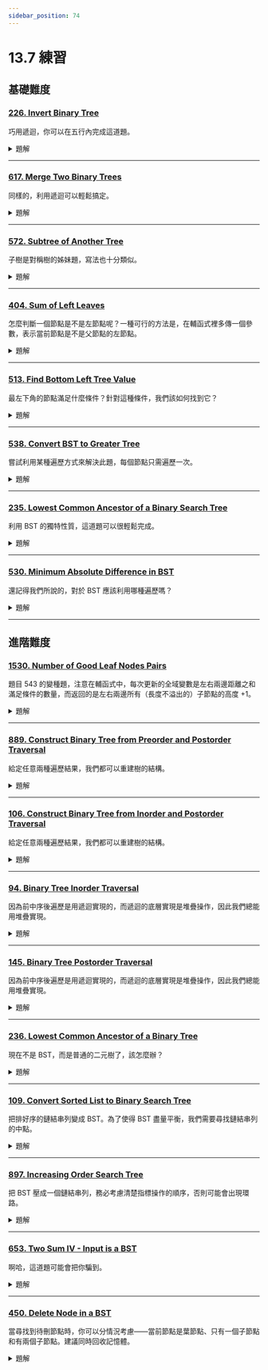 ```yaml
---
sidebar_position: 74
---
```


# 13.7 練習

## 基礎難度

### [226. Invert Binary Tree](https://leetcode.com/problems/invert-binary-tree/)

巧用遞迴，你可以在五行內完成這道題。

<details>
<summary>題解</summary>

#### **問題描述**
給定一棵二元樹，請「**鏡像反轉**」這棵樹，也就是將左子樹與右子樹整體交換。

---

#### **範例**
```plaintext
輸入：
     4
    / \
   2   7
  / \ / \
 1  3 6  9

輸出：
     4
    / \
   7   2
  / \ / \
 9  6 3  1
````

---

#### **解題思路：遞迴 or BFS**

##### ✅ 遞迴解法（最直覺）

* 對當前節點：

  * 交換左子樹與右子樹
  * 然後遞迴處理左右子樹

---

#### **Python 程式碼：遞迴解法**

```python
class Solution:
    def invertTree(self, root: Optional[TreeNode]) -> Optional[TreeNode]:
        if not root:
            return None
        # 交換左右子樹
        root.left, root.right = self.invertTree(root.right), self.invertTree(root.left)
        return root
```

---

#### **其他作法：BFS（層序遍歷）**

也可以使用 queue 進行 BFS，對每個節點進行左右交換：

```python
from collections import deque

class Solution:
    def invertTree(self, root: Optional[TreeNode]) -> Optional[TreeNode]:
        if not root:
            return None
        queue = deque([root])
        while queue:
            node = queue.popleft()
            node.left, node.right = node.right, node.left
            if node.left:
                queue.append(node.left)
            if node.right:
                queue.append(node.right)
        return root
```

---

#### **時間與空間複雜度**

| 方法  | 時間複雜度    | 空間複雜度                      |
| --- | -------- | -------------------------- |
| 遞迴  | $O(n)$ | $O(h)$（呼叫堆疊，$h$ 為樹高）   |
| BFS | $O(n)$ | $O(n)$（最壞情況下 queue 裝滿一層） |


</details>


---

### [617. Merge Two Binary Trees](https://leetcode.com/problems/merge-two-binary-trees/)

同樣的，利用遞迴可以輕鬆搞定。

<details>
<summary>題解</summary>

#### **問題描述**
給定兩棵二元樹 `root1` 和 `root2`，請你將它們合併成一棵新樹：

- 若兩棵樹在相同位置都存在節點，則新節點的值為這兩個節點值的總和。
- 否則，新節點直接使用存在的那個節點。

---

#### **範例**
```plaintext
輸入:
    Tree 1      Tree 2
      1           2
     / \         / \
    3   2       1   3
   /             \   \
  5               4   7

輸出:
    合併後的樹:
        3
       / \
      4   5
     / \   \
    5   4   7
````

---

#### **解題思路：遞迴合併**

##### ✅ 核心想法：

* 對應位置的節點都存在 → 相加後建立新節點
* 只有其中一棵樹存在節點 → 直接使用那個節點
* 遞迴合併左右子樹

---

#### **Python 程式碼：遞迴寫法**

```python
class Solution:
    def mergeTrees(self, root1: Optional[TreeNode], root2: Optional[TreeNode]) -> Optional[TreeNode]:
        if not root1:
            return root2
        if not root2:
            return root1
        
        # 兩個節點都存在，合併
        root1.val += root2.val
        root1.left = self.mergeTrees(root1.left, root2.left)
        root1.right = self.mergeTrees(root1.right, root2.right)
        return root1
```

---

#### **時間與空間複雜度**

* **時間複雜度**：$O(n)$，其中 $n$ 為兩棵樹的節點總數（每個節點只處理一次）  
* **空間複雜度**：$O(h)$，最壞為樹的高度（遞迴呼叫堆疊深）



</details>


---

### [572. Subtree of Another Tree](https://leetcode.com/problems/subtree-of-another-tree/)

子樹是對稱樹的姊妹題，寫法也十分類似。



<details>
<summary>題解</summary>

#### **問題描述**
給定兩棵二元樹 `root` 和 `subRoot`，請判斷 `subRoot` 是否是 `root` 的子樹（subtree）。

一棵樹 `subRoot` 是另一棵樹 `root` 的子樹的定義是：
> `root` 中存在某個節點，其子樹**與 `subRoot` 完全相同**（結構與節點值都相同）

---

#### **範例**
```plaintext
輸入:
root = [3,4,5,1,2]
subRoot = [4,1,2]
輸出: True

輸入:
root = [3,4,5,1,2,null,null,null,null,0]
subRoot = [4,1,2]
輸出: False
````

---

#### **解題思路：DFS + 判斷兩棵樹是否相等**

##### ✅ 我們要做兩件事：

1. **遍歷 `root` 樹中每個節點**（DFS 遞迴）
2. **對每個節點判斷其子樹是否與 `subRoot` 相同**

---

#### 🧩 判斷兩棵樹是否相同（輔助函式）

```python
def isSameTree(p, q):
    if not p and not q:
        return True
    if not p or not q or p.val != q.val:
        return False
    return isSameTree(p.left, q.left) and isSameTree(p.right, q.right)
```

---

#### **完整 Python 程式碼**

```python
class Solution:
    def isSubtree(self, root: Optional[TreeNode], subRoot: Optional[TreeNode]) -> bool:
        if not root:
            return False
        if self.isSameTree(root, subRoot):
            return True
        return self.isSubtree(root.left, subRoot) or self.isSubtree(root.right, subRoot)

    def isSameTree(self, p: Optional[TreeNode], q: Optional[TreeNode]) -> bool:
        if not p and not q:
            return True
        if not p or not q or p.val != q.val:
            return False
        return self.isSameTree(p.left, q.left) and self.isSameTree(p.right, q.right)
```

---

#### **時間與空間複雜度**

* **時間複雜度**：$O(m \times n)$，其中 $m$ 是 `root` 節點數，$n$ 是 `subRoot` 節點數  
  - 對 `root` 每個節點都可能呼叫一次 `isSameTree`
* **空間複雜度**：$O(h)$，$h$ 為 `root` 或 `subRoot` 的最大深度（遞迴堆疊）


---

#### **總結**

✅ 利用 DFS 遍歷 root，每個節點都當作可能的起點來對比
✅ 判斷兩棵樹是否相同 → 是常見樹類遞迴模板
✅ 面試中常與 `100. Same Tree` 一起出現，建議一起練習！

</details>


---

### [404. Sum of Left Leaves](https://leetcode.com/problems/sum-of-left-leaves/)

怎麼判斷一個節點是不是左節點呢？一種可行的方法是，在輔函式裡多傳一個參數，表示當前節點是不是父節點的左節點。

<details>
<summary>題解</summary>

#### **問題描述**
給定一棵二元樹，請回傳所有「**左葉子節點**」的總和。

- 左葉子節點：指的是一個節點，它是其父節點的左子節點，且本身沒有左右子節點。

---

#### **範例**
```plaintext
輸入: 
    3
   / \
  9  20
     / \
    15  7
輸出: 24

說明：左葉子節點為 9 和 15，總和為 24。
````

---

#### **解題思路：DFS 遞迴**

使用 DFS 遞迴遍歷整棵樹，對每個節點檢查它的「左子節點是否為葉子」，如果是就加總起來。

---

#### **Python 程式碼**

```python
class Solution:
    def sumOfLeftLeaves(self, root: Optional[TreeNode]) -> int:
        if not root:
            return 0
        
        total = 0
        if root.left and not root.left.left and not root.left.right:
            total += root.left.val
        
        return total + self.sumOfLeftLeaves(root.left) + self.sumOfLeftLeaves(root.right)
```

---

#### **時間與空間複雜度**

* **時間複雜度**：$O(n)$，其中 $n$ 為樹中節點數，每個節點訪問一次
* **空間複雜度**：$O(h)$，$h$ 為樹的高度，遞迴堆疊使用的空間

</details>


---

### [513. Find Bottom Left Tree Value](https://leetcode.com/problems/find-bottom-left-tree-value/)

最左下角的節點滿足什麼條件？針對這種條件，我們該如何找到它？

<details>
<summary>題解</summary>

#### **問題描述**
給定一棵二元樹，請你找出**最後一層最左邊的節點的值**（也就是最底層的最左邊葉節點）。

---

#### **範例**
```plaintext
輸入：
    2
   / \
  1   3
輸出：1

輸入：
       1
      / \
     2   3
    /   / \
   4   5   6
      /
     7
輸出：7
````

---

#### **解題思路：BFS 層序遍歷（推薦）**

我們可以使用 **廣度優先搜尋（BFS）**，一層一層掃描整棵樹，並記錄每層的最左邊節點。

因為我們需要找「**最後一層**的**最左節點**」，所以只要每層最左邊節點更新一次，最後留下來的就是答案。

---

#### **Python 程式碼（BFS）**

```python
from collections import deque

class Solution:
    def findBottomLeftValue(self, root: Optional[TreeNode]) -> int:
        queue = deque([root])
        while queue:
            node = queue.popleft()
            # 注意先右後左，這樣最後一層最左邊會是最後被處理的節點
            if node.right:
                queue.append(node.right)
            if node.left:
                queue.append(node.left)
        return node.val
```

---

#### **解釋為什麼先放右邊再放左邊**

通常 BFS 會「先左再右」，但這題我們反過來，因為我們想：

> 「最後被 pop 出來的節點，就是最底層最左邊的節點」

---

#### **時間與空間複雜度**

* **時間複雜度**：$O(n)$，其中 $n$ 為節點總數，需遍歷整棵樹
* **空間複雜度**：$O(w)$，$w$ 為樹中最寬的一層節點數（queue 最多裝這麼多節點）


</details>


---

### [538. Convert BST to Greater Tree](https://leetcode.com/problems/convert-bst-to-greater-tree/)

嘗試利用某種遍歷方式來解決此題，每個節點只需遍歷一次。

<details>
<summary>題解</summary>

#### **問題描述**
給定一棵**二元搜尋樹（BST）**，將其轉換為「**Greater Tree**」，使每個節點的值變為**原本值加上所有比它大的節點值之和**。

---

#### **範例**
```plaintext
輸入：
      5
     / \
    2   13

輸出：
     18
     / \
   20  13
````

---

#### **解題思路：反向中序遍歷（Right → Root → Left）**

因為是 **BST（左小右大）**，我們可以利用 **反向中序遍歷**（從大到小）：

1. 先走右子樹 → 取得比自己大的節點
2. 更新自己：`root.val += 累加和`
3. 再走左子樹 → 傳遞更新後的累加和

---

#### **Python 程式碼**

```python
class Solution:
    def convertBST(self, root: Optional[TreeNode]) -> Optional[TreeNode]:
        self.total = 0

        def reverse_inorder(node):
            if not node:
                return
            reverse_inorder(node.right)
            self.total += node.val
            node.val = self.total
            reverse_inorder(node.left)

        reverse_inorder(root)
        return root
```

---

#### **範例走法說明**

以樹 `5 → 2, 13` 為例：

* 先走 `13`：`total = 13`
* 回到 `5`：`total = 13 + 5 = 18` → 更新為 `18`
* 再走 `2`：`total = 18 + 2 = 20` → 更新為 `20`

---

#### **時間與空間複雜度**

* **時間複雜度**：$O(n)$，$n$ 為節點數，遍歷一次整棵樹
* **空間複雜度**：$O(h)$，$h$ 為樹的高度（遞迴堆疊空間）

</details>


---

### [235. Lowest Common Ancestor of a Binary Search Tree](https://leetcode.com/problems/lowest-common-ancestor-of-a-binary-search-tree/)

利用 BST 的獨特性質，這道題可以很輕鬆完成。


<details>
<summary>題解</summary>

#### **問題描述**
給定一棵**二元搜尋樹（BST）**和兩個節點 `p`、`q`，找出它們的**最近共同祖先（Lowest Common Ancestor, LCA）**。

---

#### **範例**
```plaintext
輸入：
    root = [6,2,8,0,4,7,9], p = 2, q = 8
輸出：6

輸入：
    root = [6,2,8,0,4,7,9], p = 2, q = 4
輸出：2
````

---

#### **解題思路：利用 BST 性質，找分岔點**

在二元搜尋樹中，每個節點的左子樹值都小於自己，右子樹值都大於自己，因此：

* 若 `p` 和 `q` 都小於 `root`，答案一定在左子樹
* 若 `p` 和 `q` 都大於 `root`，答案一定在右子樹
* 若 `p` 和 `q` 分別在左右兩側（或其中一個等於 root），那 `root` 就是 LCA

---

#### **Python 程式碼：遞迴寫法**

```python
class Solution:
    def lowestCommonAncestor(self, root: TreeNode, p: TreeNode, q: TreeNode) -> TreeNode:
        if p.val < root.val and q.val < root.val:
            return self.lowestCommonAncestor(root.left, p, q)
        elif p.val > root.val and q.val > root.val:
            return self.lowestCommonAncestor(root.right, p, q)
        else:
            return root
```

---

#### **Python 程式碼：迴圈寫法（不佔用遞迴空間）**

```python
class Solution:
    def lowestCommonAncestor(self, root: TreeNode, p: TreeNode, q: TreeNode) -> TreeNode:
        while root:
            if p.val < root.val and q.val < root.val:
                root = root.left
            elif p.val > root.val and q.val > root.val:
                root = root.right
            else:
                return root
```

---

#### **時間與空間複雜度**

* **時間複雜度**：$O(h)$，$h$ 為樹的高度，最壞為 $O(n)$（退化成鏈）
* **空間複雜度**：

  * 遞迴寫法：$O(h)$（遞迴堆疊）
  * 迴圈寫法：$O(1)$（原地操作）

</details>


---

### [530. Minimum Absolute Difference in BST](https://leetcode.com/problems/minimum-absolute-difference-in-bst/)

還記得我們所說的，對於 BST 應該利用哪種遍歷嗎？

<details>
<summary>題解</summary>

#### **問題描述**
給定一棵**二元搜尋樹（BST）**，找出任意兩個節點之間**絕對差的最小值**。

---

#### **範例**
```plaintext
輸入：
    4
   / \
  2   6
 / \
1   3

輸出：1
說明：任意兩個節點的最小絕對差為 1（例如 2 和 1、2 和 3、4 和 3）
````

---

#### **解題思路：中序遍歷 + 前一個節點記錄**

在 BST 中，中序遍歷會得到**嚴格遞增的節點序列**。
因此，相鄰兩個節點的差值，一定是所有可能中差值最小的。

##### ✅ 策略：

1. 使用中序遍歷得到有序節點序列
2. 每次與「上一個節點」比較差值
3. 更新最小差值

---

#### **Python 程式碼**

```python
class Solution:
    def getMinimumDifference(self, root: Optional[TreeNode]) -> int:
        self.prev = None
        self.min_diff = float('inf')

        def inorder(node):
            if not node:
                return
            inorder(node.left)
            if self.prev is not None:
                self.min_diff = min(self.min_diff, node.val - self.prev)
            self.prev = node.val
            inorder(node.right)

        inorder(root)
        return self.min_diff
```

---

#### **時間與空間複雜度**

* **時間複雜度**：$O(n)$，$n$ 為節點數，遍歷整棵樹
* **空間複雜度**：$O(h)$，$h$ 為樹的高度（遞迴堆疊空間）


</details>


---

## 進階難度

### [1530. Number of Good Leaf Nodes Pairs](https://leetcode.com/problems/number-of-good-leaf-nodes-pairs/)

題目 543 的變種題，注意在輔函式中，每次更新的全域變數是左右兩邊距離之和滿足條件的數量，而返回的是左右兩邊所有（長度不溢出的）子節點的高度 +1。

<details>
<summary>題解</summary>

#### **問題描述**
給定一棵二元樹，以及一個整數 `distance`，請你統計「**好葉子節點對（good leaf node pairs）**」的數量。

- 一對葉子節點稱為「好對子」，當且僅當：
  - 它們都在樹中
  - 距離（經過的邊數）小於等於 `distance`

---

#### **範例**
```plaintext
輸入：
      1
     / \
    2   3
輸出：1
說明：2 和 3 是葉子，且距離為 2，小於等於 distance = 3
````

---

#### **解題思路：自底向上遞迴 + 統計葉子距離**

這題的核心是：**對每個節點，統計其左子樹和右子樹中，所有葉子到當前節點的距離**，並檢查這些葉子之間是否可以組成好對子。

##### ✅ 步驟如下：

1. 遞迴到每個節點
2. 左右子樹回傳距離陣列：表示子樹中所有葉子節點到當前節點的距離
3. 對左右距離進行雙層迴圈配對，若 `l + r <= distance` 就計數
4. 傳回每個葉子距離+1，表示往上一層傳遞

---

#### **Python 程式碼**

```python
class Solution:
    def countPairs(self, root: Optional[TreeNode], distance: int) -> int:
        self.count = 0

        def dfs(node):
            if not node:
                return []
            if not node.left and not node.right:
                return [1]  # 葉子到自己的距離是 1（因為往上會 +1）

            left = dfs(node.left)
            right = dfs(node.right)

            # 檢查左右子樹葉子距離配對
            for l in left:
                for r in right:
                    if l + r <= distance:
                        self.count += 1

            # 回傳所有葉子距離 +1（傳給父節點）
            return [d + 1 for d in left + right if d + 1 <= distance]

        dfs(root)
        return self.count
```

---

#### **時間與空間複雜度**

* **時間複雜度**：$O(n \cdot d^2)$，$n$ 是節點數，$d$ 是 distance（每對左右葉子最多 $d \times d$ 組合）
* **空間複雜度**：$O(h + d)$，$h$ 是遞迴深度，$d$ 是葉子距離列表長度

</details>


---

### [889. Construct Binary Tree from Preorder and Postorder Traversal](https://leetcode.com/problems/construct-binary-tree-from-preorder-and-postorder-traversal/)

給定任意兩種遍歷結果，我們都可以重建樹的結構。

<details>
<summary>題解</summary>

#### **問題描述**
給定一棵**二元樹的前序（preorder）與後序（postorder）遍歷結果**，請你還原出這棵樹。

**注意**：這棵樹中**節點值唯一**，且可能有**多種合法構造方式**，你只需回傳其中一種合法構造即可。

---

#### **範例**
```plaintext
輸入：
preorder = [1,2,4,5,3,6,7]
postorder = [4,5,2,6,7,3,1]

輸出：
[1,2,3,4,5,6,7]（或其他合法二元樹皆可）
````

---

#### **解題思路：遞迴切分子樹**

前序與後序都提供了關於節點順序的資訊，搭配使用可推斷子樹結構。

##### ✅ 前序的特性：

* 第一個是 root
* 第二個是左子樹的 root（如果存在）

##### ✅ 後序的特性：

* 最後一個是 root
* 左子樹的結尾可以由 preorder\[1] 在 postorder 中的位置推斷

---

#### **步驟說明**

1. 根據 `preorder[0]` 取出 root
2. 若 `preorder` 長度 > 1：

   * 取 `preorder[1]` 為左子樹根
   * 在 `postorder` 中找出這個左子樹根的位置 `L`
   * 左子樹長度 = `L + 1`
   * 對左右子樹進行遞迴構造

---

#### **Python 程式碼**

```python
class Solution:
    def constructFromPrePost(self, preorder: List[int], postorder: List[int]) -> Optional[TreeNode]:
        if not preorder:
            return None

        root = TreeNode(preorder[0])
        if len(preorder) == 1:
            return root

        # 左子樹根節點在 preorder 的第二個位置
        left_root_val = preorder[1]
        # 在 postorder 中找出左子樹的結尾位置
        L = postorder.index(left_root_val) + 1

        root.left = self.constructFromPrePost(preorder[1:1+L], postorder[:L])
        root.right = self.constructFromPrePost(preorder[1+L:], postorder[L:-1])
        return root
```

---

#### **時間與空間複雜度**

* **時間複雜度**：$O(n^2)$，因為 `postorder.index()` 每次都花 $O(n)$
* **空間複雜度**：$O(h)$，$h$ 為樹的高度（遞迴堆疊空間）

> 若要優化，可事先將 postorder 的值對應索引記錄為哈希表，將時間複雜度降至 $O(n)$

</details>


---

### [106. Construct Binary Tree from Inorder and Postorder Traversal](https://leetcode.com/problems/construct-binary-tree-from-inorder-and-postorder-traversal/)

給定任意兩種遍歷結果，我們都可以重建樹的結構。

<details>
<summary>題解</summary>

#### **問題描述**
給定一棵二元樹的**中序遍歷（inorder）**與**後序遍歷（postorder）**結果，請還原出這棵二元樹。

---

#### **範例**
```plaintext
輸入：
inorder = [9,3,15,20,7]
postorder = [9,15,7,20,3]

輸出：
    3
   / \
  9  20
     / \
    15  7
````

---

#### **解題思路：遞迴切分左右子樹**

##### ✅ 關鍵觀察：

1. **後序遍歷的最後一個元素**是根節點（root）
2. 在中序遍歷中，**根節點左邊是左子樹，右邊是右子樹**
3. 根據中序切出左、右子樹的長度後，也可以切出對應的後序區段

---

#### **步驟**

1. 從 postorder 取出最後一個元素作為 root
2. 找出該 root 在 inorder 中的位置
3. 計算左子樹長度
4. 根據左子樹長度切出 inorder 與 postorder 的左右子區間
5. 對左右子樹遞迴重建

---

#### **Python 程式碼**

```python
class Solution:
    def buildTree(self, inorder: List[int], postorder: List[int]) -> Optional[TreeNode]:
        if not inorder or not postorder:
            return None

        root_val = postorder[-1]
        root = TreeNode(root_val)

        idx = inorder.index(root_val)  # root 在 inorder 的位置

        root.left = self.buildTree(inorder[:idx], postorder[:idx])
        root.right = self.buildTree(inorder[idx+1:], postorder[idx:-1])
        return root
```

---

#### **範例解釋（以 inorder = \[9,3,15,20,7] 為例）**

* `postorder[-1] = 3` → root
* 在 `inorder` 中 `3` 的 index = 1
* 左子樹 inorder = \[9]，postorder = \[9]
* 右子樹 inorder = \[15,20,7]，postorder = \[15,7,20]

---

#### **時間與空間複雜度**

* **時間複雜度**：$O(n^2)$，因為 `inorder.index()` 每次都要 $O(n)$
  （若使用哈希表可降至 $O(n)$）
* **空間複雜度**：$O(h)$，$h$ 為樹的高度（遞迴堆疊空間）

</details>


---

### [94. Binary Tree Inorder Traversal](https://leetcode.com/problems/binary-tree-inorder-traversal/)

因為前中序後遍歷是用遞迴實現的，而遞迴的底層實現是堆疊操作，因此我們總能用堆疊實現。

<details>
<summary>題解</summary>

#### **問題描述**
給定一棵二元樹，請回傳它的「**中序遍歷**（inorder traversal）」結果。

---

#### **中序遍歷定義**
對於任一節點順序為：
1. 遍歷左子樹
2. 訪問根節點
3. 遍歷右子樹

---

#### **範例**
```plaintext
輸入：
    1
     \
      2
     /
    3

輸出：[1, 3, 2]
````

---

#### **解題思路：遞迴實作中序遍歷（DFS）**

最簡單的方式是使用遞迴函式，按照中序順序遞迴加入結果清單。

---

#### **Python 程式碼：遞迴版本**

```python
class Solution:
    def inorderTraversal(self, root: Optional[TreeNode]) -> List[int]:
        res = []

        def dfs(node):
            if not node:
                return
            dfs(node.left)
            res.append(node.val)
            dfs(node.right)
        
        dfs(root)
        return res
```

---

#### **Python 程式碼：迴圈版本（使用堆疊模擬遞迴）**

```python
class Solution:
    def inorderTraversal(self, root: Optional[TreeNode]) -> List[int]:
        res, stack = [], []
        curr = root
        while curr or stack:
            while curr:
                stack.append(curr)
                curr = curr.left
            curr = stack.pop()
            res.append(curr.val)
            curr = curr.right
        return res
```

---

#### **時間與空間複雜度**

* **時間複雜度**：$O(n)$，$n$ 為節點數，每個節點恰好訪問一次
* **空間複雜度**：

  * 遞迴版本：$O(h)$，$h$ 為樹的高度（遞迴堆疊）
  * 迴圈版本：$O(h)$，手動堆疊模擬遞迴

</details>


---

### [145. Binary Tree Postorder Traversal](https://leetcode.com/problems/binary-tree-postorder-traversal/)

因為前中序後遍歷是用遞迴實現的，而遞迴的底層實現是堆疊操作，因此我們總能用堆疊實現。

<details>
<summary>題解</summary>

#### **問題描述**
給定一棵二元樹，請回傳它的「**後序遍歷（postorder traversal）**」結果。

---

#### **後序遍歷定義**
遍歷順序為：
1. 左子樹
2. 右子樹
3. 根節點

---

#### **範例**
```plaintext
輸入：
    1
     \
      2
     /
    3

輸出：[3, 2, 1]
````

---

#### **解題思路：遞迴 vs 迴圈**

---

#### ✅ 方法一：遞迴解法（直觀好理解）

```python
class Solution:
    def postorderTraversal(self, root: Optional[TreeNode]) -> List[int]:
        res = []
        def dfs(node):
            if not node:
                return
            dfs(node.left)
            dfs(node.right)
            res.append(node.val)
        dfs(root)
        return res
```

---

#### ✅ 方法二：迴圈解法（使用堆疊模擬遞迴）

後序順序為左→右→中，我們可以先用「中→右→左」順序加入 stack，再 reverse。

```python
class Solution:
    def postorderTraversal(self, root: Optional[TreeNode]) -> List[int]:
        if not root:
            return []
        stack, res = [root], []
        while stack:
            node = stack.pop()
            res.append(node.val)
            if node.left:
                stack.append(node.left)
            if node.right:
                stack.append(node.right)
        return res[::-1]  # 反轉得到左→右→中
```

---

#### **時間與空間複雜度**

* **時間複雜度**：$O(n)$，$n$ 為節點總數，每個節點訪問一次
* **空間複雜度**：

  * 遞迴寫法：$O(h)$，$h$ 為樹的高度（遞迴堆疊）
  * 迴圈寫法：$O(n)$，stack 和 res 最多裝下所有節點


</details>


---

### [236. Lowest Common Ancestor of a Binary Tree](https://leetcode.com/problems/lowest-common-ancestor-of-a-binary-tree/)

現在不是 BST，而是普通的二元樹了，該怎麼辦？

<details>
<summary>題解</summary>

#### **問題描述**
給定一棵**一般的二元樹（非 BST）**，以及兩個節點 `p` 和 `q`，請找出它們的**最近共同祖先（Lowest Common Ancestor, LCA）**。

- 一個節點也可以是它自己的祖先。

---

#### **範例**
```plaintext
輸入：
    root = [3,5,1,6,2,0,8,null,null,7,4], p = 5, q = 1
輸出：3

輸入：
    root = [3,5,1,6,2,0,8,null,null,7,4], p = 5, q = 4
輸出：5
````

---

#### **解題思路：自底向上遞迴**

這是一個**經典的樹遞迴問題**，我們的策略如下：

1. 對當前節點：

   * 如果是 `None`，就回傳 `None`
   * 如果是 `p` 或 `q`，就回傳這個節點（找到目標）
2. 向左子樹與右子樹遞迴尋找 `p` 與 `q`
3. 根據左右回傳結果決定：

   * 如果左右都非空，表示 `p` 和 `q` 分別在兩邊，當前節點就是最近公共祖先
   * 如果只有一邊非空，代表 `p` 和 `q` 都在那一側，回傳那一側結果
   * 如果兩邊都是空，就回傳 `None`

---

#### **Python 程式碼**

```python
class Solution:
    def lowestCommonAncestor(self, root: TreeNode, p: TreeNode, q: TreeNode) -> TreeNode:
        if not root or root == p or root == q:
            return root

        left = self.lowestCommonAncestor(root.left, p, q)
        right = self.lowestCommonAncestor(root.right, p, q)

        if left and right:
            return root
        return left if left else right
```

---

#### **為什麼這樣可行？**

* 如果 `p` 和 `q` 分別在左右 → 這個節點就是最近祖先
* 如果只有一邊找到 → 那就是目標節點的祖先往上傳
* 如果都沒找到 → 回傳 `None`

---

#### **時間與空間複雜度**

* **時間複雜度**：$O(n)$，其中 $n$ 是節點數，每個節點最多訪問一次
* **空間複雜度**：$O(h)$，$h$ 為樹的高度（遞迴堆疊）

</details>


---

### [109. Convert Sorted List to Binary Search Tree](https://leetcode.com/problems/convert-sorted-list-to-binary-search-tree/)

把排好序的鏈結串列變成 BST。為了使得 BST 盡量平衡，我們需要尋找鏈結串列的中點。

<details>
<summary>題解</summary>

#### **問題描述**
給定一個**升序排列的鏈結串列**，請將它轉換為**高度平衡的二元搜尋樹（BST）**。

- 高度平衡的意思是：對每個節點，其左右子樹高度差不超過 1

---

#### **範例**
```plaintext
輸入：head = [-10, -3, 0, 5, 9]
輸出：
       0
      / \
    -10  5
      \    \
      -3    9
````

---

#### **解題思路：快慢指針 + 分治遞迴建樹**

這題的目標是把「有序鏈結串列」轉成「平衡 BST」，那我們的策略類似於：

1. 取**中間節點**作為根節點（BST 中序遍歷的特性）
2. 左半邊 → 遞迴建左子樹
3. 右半邊 → 遞迴建右子樹

---

#### **找中間節點的方法：快慢指針**

我們可以用兩個指標：

* `slow`：每次走一步
* `fast`：每次走兩步
  當 `fast` 到尾時，`slow` 剛好在中間

---

#### **Python 程式碼**

```python
class Solution:
    def sortedListToBST(self, head: Optional[ListNode]) -> Optional[TreeNode]:
        if not head:
            return None
        if not head.next:
            return TreeNode(head.val)

        # 使用快慢指針找中點（slow 指向中間節點前一個）
        prev = None
        slow = fast = head
        while fast and fast.next:
            prev = slow
            slow = slow.next
            fast = fast.next.next

        # 中斷左半部鏈結串列
        if prev:
            prev.next = None

        root = TreeNode(slow.val)
        root.left = self.sortedListToBST(head if slow != head else None)
        root.right = self.sortedListToBST(slow.next)
        return root
```

---

#### **細節說明**

* 當只剩一個節點時 → 直接轉成葉節點
* 為了讓 left 和 right 能分割開來，我們用 `prev.next = None` 把鏈結串列斷開
* 避免無窮遞迴時，加上 `if slow != head else None`

---

#### **時間與空間複雜度**

* **時間複雜度**：$O(n \log n)$，每層需遍歷 $O(n)$ 找中點，遞迴深度為 $\log n$
* **空間複雜度**：$O(\log n)$，為遞迴堆疊深度

---

#### **總結**

- 快慢指針找中點 → 遞迴分治建樹
- 屬於「鏈結串列 + 樹構造」的綜合題
- 與 108 題（從陣列建 BST）概念類似，但更難因為無法隨機存取

</details>


---

### [897. Increasing Order Search Tree](https://leetcode.com/problems/increasing-order-search-tree/)

把 BST 壓成一個鏈結串列，務必考慮清楚指標操作的順序，否則可能會出現環路。

<details>
<summary>題解</summary>

#### **問題描述**
給定一棵二元搜尋樹（BST），請你**重新排列樹的結構**，使得它只包含：

- 所有節點的**左子樹為空**
- 所有節點的**右子樹**是遞增順序

即變成一條「**右傾的遞增鏈**」。

---

#### **範例**
```plaintext
輸入：
    5
   / \
  3   6
 / \    \
2   4    8
/        / \
1        7  9

輸出：
1
 \
  2
   \
    3
     \
      4
       \
        5
         \
          6
           \
            7
             \
              8
               \
                9
````

---

#### **解題思路：中序遍歷 + 重建右子樹**

因為原本是 BST，中序遍歷的結果一定是**遞增排序**，
所以我們只要：

1. 對原樹做 **中序遍歷**，收集節點順序
2. 建立一個 dummy node
3. 依序將中序的節點串接為「只向右」的鏈結串列即可

---

#### **Python 程式碼：中序遍歷 + 指針構造**

```python
class Solution:
    def increasingBST(self, root: TreeNode) -> TreeNode:
        dummy = TreeNode(-1)
        self.curr = dummy

        def inorder(node):
            if not node:
                return
            inorder(node.left)
            # 清掉左子節點，接到右子樹上
            node.left = None
            self.curr.right = node
            self.curr = node
            inorder(node.right)

        inorder(root)
        return dummy.right
```

---

#### **重點解釋**

* `dummy` 是一個虛擬起點，最後回傳 `dummy.right`
* 每遇到一個節點，就把它接到當前指標 `curr` 的右邊
* 同時設 `node.left = None`，符合題目要求

---

#### **時間與空間複雜度**

* **時間複雜度**：$O(n)$，其中 $n$ 是節點數，走訪一次樹
* **空間複雜度**：$O(h)$，$h$ 為樹的高度（遞迴堆疊空間）

---

#### **總結**

- 典型「BST + 中序 + 重建結構」的應用題
- 可作為中序遍歷與鏈結結構串接練習
- 建議與 94, 230 題一起練習中序相關技巧

</details>


---

### [653. Two Sum IV - Input is a BST](https://leetcode.com/problems/two-sum-iv-input-is-a-bst/)

啊哈，這道題可能會把你騙到。

<details>
<summary>題解</summary>

#### **問題描述**
給定一棵 **二元搜尋樹（BST）** 和一個目標值 `k`，請判斷是否存在樹中的兩個節點，其值相加等於 `k`。

---

#### **範例**
```plaintext
輸入：root = [5,3,6,2,4,null,7], k = 9
輸出：True （因為 2 + 7 = 9）

輸入：root = [5,3,6,2,4,null,7], k = 28
輸出：False
````

---

#### **解題思路 1：中序 + 雜湊集合（最直觀）**

利用 BST 的特性做 **中序遍歷** 可以得到一個**遞增序列**，
接著在遍歷過程中，使用一個集合來紀錄「我們已經看過的數字」。

對每個節點值 `x`，只要檢查 `k - x` 是否存在於集合中即可，這跟 Two Sum 題目一模一樣。

---

#### **Python 程式碼**

```python
class Solution:
    def findTarget(self, root: Optional[TreeNode], k: int) -> bool:
        seen = set()

        def dfs(node):
            if not node:
                return False
            if k - node.val in seen:
                return True
            seen.add(node.val)
            return dfs(node.left) or dfs(node.right)

        return dfs(root)
```

---

#### **其他解法簡述**

1. **中序遍歷後轉陣列 + 雙指標**：用 inorder 得到排序陣列，再用雙指標解 Two Sum。
2. **BST + Set 優化搜尋**：對每個節點 `x`，去 BST 中找 `k - x`（避免重複）。

---

#### **時間與空間複雜度**

* **時間複雜度**：$O(n)$，$n$ 為節點數，遍歷每個節點一次
* **空間複雜度**：$O(n)$，set 最多存所有節點的值（最壞情況）

</details>


---

### [450. Delete Node in a BST](https://leetcode.com/problems/delete-node-in-a-bst/)

當尋找到待刪節點時，你可以分情況考慮——當前節點是葉節點、只有一個子節點和有兩個子節點。建議同時回收記憶體。

<details>
<summary>題解</summary>

#### **問題描述**
給定一棵二元搜尋樹（BST）和一個要刪除的節點值 `key`，請刪除該節點，並保證仍是一棵有效的 BST，回傳新的樹根。

---

#### **範例**
```plaintext
輸入：
    root = [5,3,6,2,4,null,7], key = 3

輸出：
    [5,4,6,2,null,null,7]
````

---

#### **解題思路：分三種情況討論刪除邏輯**

在 BST 中刪除節點時，根據「被刪除節點的子節點數量」可分為以下三種情況：

---

### ✅ 刪除節點分三種狀況：

1. **葉節點**（無子節點）：直接刪除
2. **只有一個子節點**：直接用子節點替代它
3. **有兩個子節點**：需尋找

   * **右子樹中最小節點（inorder successor）**，或
   * **左子樹中最大節點（inorder predecessor）**
     → 把該值覆蓋掉後，再遞迴刪除該 successor/predecessor

---

#### **Python 範例程式碼**

```python
class Solution:
    def deleteNode(self, root: Optional[TreeNode], key: int) -> Optional[TreeNode]:
        if not root:
            return None

        if key < root.val:
            root.left = self.deleteNode(root.left, key)
        elif key > root.val:
            root.right = self.deleteNode(root.right, key)
        else:
            # 找到要刪除的節點
            if not root.left:
                return root.right
            elif not root.right:
                return root.left
            else:
                # 兩個子節點：找右子樹中最小的節點（inorder successor）
                min_larger_node = self.findMin(root.right)
                root.val = min_larger_node.val
                root.right = self.deleteNode(root.right, root.val)
        return root

    def findMin(self, node: TreeNode) -> TreeNode:
        while node.left:
            node = node.left
        return node
```

---

#### **時間與空間複雜度**

* **時間複雜度**：$O(h)$，$h$ 是樹的高度（最差為 $O(n)$，平均為 $O(\log n)$）
* **空間複雜度**：$O(h)$，遞迴深度為樹的高度

---

#### **總結**

- 是 BST 題中較難的一題，需要正確處理三種刪除情況
- 熟悉「中序後繼（右子樹最小）」與「中序前驅（左子樹最大）」的概念
- 建議搭配 701（Insert into BST）與 98（Validate BST）一起練習

</details>
